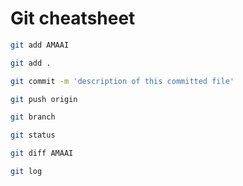 # Git cheatsheet


```bash
git add AMAAI
```


```bash
git add .
```


```bash
git commit -m 'description of this committed file'
```

```bash
git push origin 
```

```bash 
git branch
```

```bash
git status
```

```bash
git diff AMAAI
```

```bash
git log
```